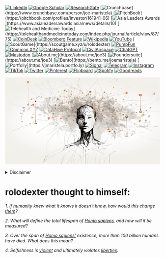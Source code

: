 [![LinkedIn](https://img.shields.io/badge/LinkedIn-Profile-0077B5?style=flat-square&logo=linkedin&logoColor=white)](https://linkedin.com/in/rolodexter)
[![Google Scholar](https://img.shields.io/badge/Google_Scholar-Profile-4285F4?style=flat-square&logo=googlescholar&logoColor=white)](https://scholar.google.com/citations?user=gHTHirEAAAAJ)
[![ResearchGate](https://img.shields.io/badge/ResearchGate-Profile-00CCBB?style=flat-square&logo=researchgate&logoColor=white)](https://www.researchgate.net/profile/Joe-Maristela-2)
[![Crunchbase](https://img.shields.io/badge/Crunchbase-Profile-0288D1?style=flat-square&logo=data:image/svg+xml;base64,PHN...)](https://www.crunchbase.com/person/joe-maristela)
[![PitchBook](https://img.shields.io/badge/PitchBook-Profile-003B6B?style=flat-square&logo=data:image/svg+xml;base64,PHN...)](https://pitchbook.com/profiles/investor/161941-06)
[![Asia Leaders Awards](https://img.shields.io/badge/Asia_Leaders_Awards-Feature-DA291C?style=flat-square&logo=data:image/svg+xml;base64,PHN...)](https://www.asialeadersawards.asia/news/details/10)
[![Telehealth and Medicine Today](https://img.shields.io/badge/Telehealth-Article-0077B5?style=flat-square&logo=data:image/svg+xml;base64,PHN...)](https://telehealthandmedicinetoday.com/index.php/journal/article/view/87/75)
[![CoinDesk](https://img.shields.io/badge/CoinDesk-Contributor-F7931A?style=flat-square&logo=news&logoColor=white)](https://www.coindesk.com/author/joe-maristela)
[![Bloomberg Feature](https://img.shields.io/badge/Bloomberg-Feature-5E5E5E?style=flat-square&logo=youtube&logoColor=white)](https://www.youtube.com/watch?v=Ep8Mo0kRjaY)
[![Wikipedia](https://img.shields.io/badge/Wikipedia-Profile-000000?style=flat-square&logo=wikipedia&logoColor=white)](https://en.wikipedia.org/wiki/File:Joe_Maristela_in_Paniqui_Tarlac_Tech_Seminar_2015.jpg)
[![YouTube](https://img.shields.io/badge/YouTube-Channel-FF0000?style=flat-square&logo=youtube&logoColor=white)](https://www.youtube.com/@rolodexter)
[![ScoutGame](https://img.shields.io/badge/ScoutGame-Profile-8A2BE2?style=flat-square&logo=data:image/svg+xml;base64,PHN...)](https://scoutgame.xyz/u/rolodexter)
[![PumpFun](https://img.shields.io/badge/PumpFun-Profile-F7931A?style=flat-square)](https://pump.fun/profile/rolodexter)
[![Common.XYZ](https://img.shields.io/badge/Common-XYZ-9D42F4?style=flat-square&logoColor=white)](https://common.xyz/profile/id/162439)
[![DataHive Protocol](https://img.shields.io/badge/DataHive-Protocol-005F73?style=flat-square&logo=github&logoColor=white)](https://github.com/rolodexter/DataHive-Protocol)
[![CivilAirspace](https://img.shields.io/badge/CivilAirspace-Project-023047?style=flat-square&logo=github&logoColor=white)](https://github.com/rolodexter/CivilAirspace)
[![ChatGPT](https://img.shields.io/badge/ChatGPT-Resume_and_Biodata-00A67E?style=flat-square&logo=chatgpt&logoColor=white)](https://chatgpt.com/g/g-675caa5a54e88191bd807764592df744-joe-s-resume-and-application-data)
[![Mastodon](https://img.shields.io/badge/Mastodon-Profile-6364FF?style=flat-square&logo=mastodon&logoColor=white)](https://mastodon.social/@JoeMaristela)
[![About.me](https://img.shields.io/badge/About.me-Profile-000000?style=flat-square&logo=data:image/svg+xml;base64,PHN...)](https://about.me/joe3)
[![Foundersuite](https://img.shields.io/badge/Foundersuite-Profile-0056D2?style=flat-square&logo=data:image/svg+xml;base64,PHN...)](https://about.me/joe3)
[![Bento](https://img.shields.io/badge/Bento-Profile-F7931A?style=flat-square&logo=data:image/svg+xml;base64,PHN...)](https://bento.me/joemaristela)
[![Portfolly](https://img.shields.io/badge/Portfolly-Profile-F7931A?style=flat-square&logo=data:image/svg+xml;base64,PHN...)](https://jmaristela.portfo.ly)
[![Signal](https://img.shields.io/badge/Signal-Profile-6E97F0?style=flat-square&logo=signal&logoColor=white)](https://signal.nfx.com/investors/joe-maristela)
[![Telegram](https://img.shields.io/badge/Telegram-Contact-2CA5E0?style=flat-square&logo=telegram&logoColor=white)](https://t.me/joemaristela)
[![Instagram](https://img.shields.io/badge/Instagram-@joemaristela3-E4405F?style=flat-square&logo=instagram&logoColor=white)](https://www.instagram.com/joemaristela3/)
[![TikTok](https://img.shields.io/badge/TikTok-@rolodexter-000000?style=flat-square&logo=tiktok&logoColor=white)](https://www.tiktok.com/@rolodexter)
[![Twitter](https://img.shields.io/badge/Twitter-Profile-1DA1F2?style=flat-square&logo=twitter&logoColor=white)](https://twitter.com/joemaristela)
[![Pinterest](https://img.shields.io/badge/Pinterest-@rolodexter-BD081C?style=flat-square&logo=pinterest&logoColor=white)](https://nl.pinterest.com/rolodexter/)
[![Flipboard](https://img.shields.io/badge/Flipboard-Magazine-E83151?style=flat-square&logo=flipboard&logoColor=white)](https://flipboard.com/@rolodexter/rolodexter-jergu04fz)
[![Spotify](https://img.shields.io/badge/Spotify-Listen-1DB954?style=flat-square&logo=spotify&logoColor=white)](https://open.spotify.com/show/11s0wEdbc8k3caT6xur57a)
[![Goodreads](https://img.shields.io/badge/Goodreads-Profile-663300?style=flat-square&logo=goodreads&logoColor=white)](https://www.goodreads.com/user/show/3870785-joe-maristela)


![rolodexter Superintelligence Render](images/ROLDEXTER_SUPERINTELLIGENCE_RENDER.png)

<details>
<summary>Disclaimer</summary>

This work, including all content related to [rolodexter](/literary_products/universe/rolodexter.md), is a product of [creative imagination](/literary_products/concepts/creative-imagination.md) and [artistic expression](/literary_products/concepts/artistic-expression.md). The [characters](/literary_products/elements/characters.md), [events](/literary_products/elements/events.md), [locations](/literary_products/elements/locations.md), and [narratives](/literary_products/elements/narratives.md) contained herein are [fictional constructs](/literary_products/concepts/fictional-constructs.md) designed to explore themes of [technology](/literary_products/themes/technology.md), [society](/literary_products/themes/society.md), and [human nature](/literary_products/themes/human-nature.md) within a [speculative framework](/literary_products/concepts/speculative-framework.md).

Any resemblance to [actual persons](/literary_products/disclaimers/actual-persons.md), living or dead, [real-world events](/literary_products/disclaimers/real-world-events.md), or [existing places](/literary_products/disclaimers/existing-places.md) is entirely coincidental and unintended. The author does not claim [historical accuracy](/literary_products/concepts/historical-accuracy.md) or [factual representation](/literary_products/concepts/factual-representation.md) of any kind. Readers should approach this material as a [work of fiction](/literary_products/concepts/work-of-fiction.md), understanding that it does not reflect [real-world occurrences](/literary_products/disclaimers/real-world-occurrences.md), individuals, or organizations.

The [rolodexter universe](/literary_products/universe/rolodexter-universe.md), its characters, and associated [storylines](/literary_products/elements/storylines.md) are [literary devices](/literary_products/concepts/literary-devices.md) crafted to provoke thought, entertain, and engage in [creative speculation](/literary_products/concepts/creative-speculation.md). They should not be interpreted as [factual accounts](/literary_products/disclaimers/factual-accounts.md), [predictions](/literary_products/disclaimers/predictions.md), or representations of reality. This work is intended solely for [literary purposes](/literary_products/concepts/literary-purposes.md) and [artistic purposes](/literary_products/concepts/artistic-purposes.md), inviting readers to explore [imaginative scenarios](/literary_products/concepts/imaginative-scenarios.md) within the realm of fiction.

By engaging with this content, readers acknowledge its [fictional nature](/literary_products/concepts/fictional-nature.md) and agree to interpret it as such. The author and publisher disclaim any responsibility for [misinterpretation](/literary_products/disclaimers/misinterpretation.md) of this work as factual or historically accurate.

</details>

# rolodexter thought to himself:

*1. If [humanity](/literary_products/encyclopedia/HUMANITY.md) knew what it knows it doesn't know, how would this change [them](/literary_products/encyclopedia/SOCIETY.md)?*

*2. What will define the total lifespan of [Homo sapiens](/literary_products/encyclopedia/HOMO_SAPIENS.md), and how will it be measured?*

*3. Over the span of [Homo sapiens'](/literary_products/encyclopedia/HOMO_SAPIENS.md) existence, more than 100 billion humans have died. What does this mean?*

*4. Selfishness is [violent](/literary_products/encyclopedia/VIOLENCE.md) and ultimately violates [liberties](/literary_products/screenplays/INT_PARKHEALTH_FOUNDATION_LAB_NIGHT.md).*
